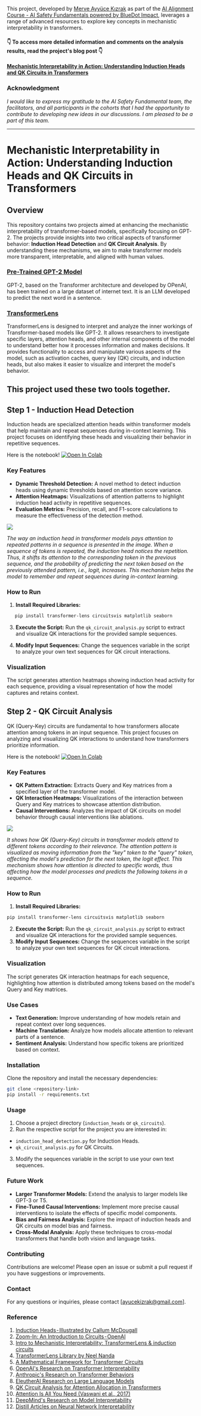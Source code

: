 This project, developed by [Merve Ayyüce Kızrak](https://www.linkedin.com/in/merve-ayyuce-kizrak/) as part of the [AI Alignment Course - AI Safety Fundamentals powered by BlueDot Impact](https://aisafetyfundamentals.com/), leverages a range of advanced resources to explore key concepts in mechanistic interpretability in transformers.

#### 👇 To access more detailed information and comments on the analysis results, read the project's blog post 👇

**[Mechanistic Interpretability in Action: Understanding Induction Heads and QK Circuits in Transformers](https://medium.com/)**

### Acknowledgment

*I would like to express my gratitude to the AI Safety Fundamental team, the facilitators, and all participants in the cohorts that I had the opportunity to contribute to developing new ideas in our discussions. I am pleased to be a part of this team.*

---

# Mechanistic Interpretability in Action: Understanding Induction Heads and QK Circuits in Transformers

## Overview
This repository contains two projects aimed at enhancing the mechanistic interpretability of transformer-based models, specifically focusing on GPT-2. The projects provide insights into two critical aspects of transformer behavior: **Induction Head Detection** and **QK Circuit Analysis**. By understanding these mechanisms, we aim to make transformer models more transparent, interpretable, and aligned with human values.

### [Pre-Trained GPT-2 Model](https://huggingface.co/openai-community/gpt2)
GPT-2, based on the Transformer architecture and developed by OPenAI, has been trained on a large dataset of internet text. It is an LLM developed to predict the next word in a sentence.

### [TransformerLens](https://transformerlensorg.github.io/TransformerLens/)
TransformerLens is designed to interpret and analyze the inner workings of Transformer-based models like GPT-2. It allows researchers to investigate specific layers, attention heads, and other internal components of the model to understand better how it processes information and makes decisions. It provides functionality to access and manipulate various aspects of the model, such as activation caches, query key (QK) circuits, and induction heads, but also makes it easier to visualize and interpret the model's behavior.

This project used these two tools together.
---

## Step 1 - Induction Head Detection
Induction heads are specialized attention heads within transformer models that help maintain and repeat sequences during in-context learning. This project focuses on identifying these heads and visualizing their behavior in repetitive sequences.

Here is the notebook! [![Open In Colab](https://colab.research.google.com/assets/colab-badge.svg)](https://colab.research.google.com/github/ayyucekizrak/Mechanistic-Interpretability/blob/main/induction_head_detection.ipynb)

### Key Features
- **Dynamic Threshold Detection:** A novel method to detect induction heads using dynamic thresholds based on attention score variance.
- **Attention Heatmaps:** Visualizations of attention patterns to highlight induction head activity in repetitive sequences.
- **Evaluation Metrics:** Precision, recall, and F1-score calculations to measure the effectiveness of the detection method.

<img align="middle" src="https://cdn-images-1.medium.com/v2/resize:fit:800/0*4trUuXdwBd43DHEs.png"> 

*The way an induction head in transformer models pays attention to repeated patterns in a sequence is presented in the image. When a sequence of tokens is repeated, the induction head notices the repetition. Thus, it shifts its attention to the corresponding token in the previous sequence, and the probability of predicting the next token based on the previously attended pattern, i.e., logit, increases. This mechanism helps the model to remember and repeat sequences during in-context learning.*

### How to Run
1. **Install Required Libraries:**
```bash
   pip install transformer-lens circuitsvis matplotlib seaborn
```
3. **Execute the Script:**
Run the `qk_circuit_analysis.py` script to extract and visualize QK interactions for the provided sample sequences.

4. **Modify Input Sequences:**
Change the sequences variable in the script to analyze your own text sequences for QK circuit interactions.

### Visualization
The script generates attention heatmaps showing induction head activity for each sequence, providing a visual representation of how the model captures and retains context.

## Step 2 -  QK Circuit Analysis
QK (Query-Key) circuits are fundamental to how transformers allocate attention among tokens in an input sequence. This project focuses on analyzing and visualizing QK interactions to understand how transformers prioritize information.

Here is the notebook! [![Open In Colab](https://colab.research.google.com/assets/colab-badge.svg)](https://github.com/ayyucekizrak/Mechanistic-Interpretability/blob/main/qk_circuit_analysis.ipynb) 

### Key Features
- **QK Pattern Extraction:** Extracts Query and Key matrices from a specified layer of the transformer model.
- **QK Interaction Heatmaps:** Visualizations of the interaction between Query and Key matrices to showcase attention distribution.
- **Causal Interventions:** Analyzes the impact of QK circuits on model behavior through causal interventions like ablations.

<img align="middle" src="https://cdn-images-1.medium.com/v2/resize:fit:800/0*wi0zyL1u0oSDHQ3j.png"> 

*It shows how QK (Query-Key) circuits in transformer models attend to different tokens according to their relevance. The attention pattern is visualized as moving information from the "key" token to the "query" token, affecting the model's prediction for the next token, the logit effect. This mechanism shows how attention is directed to specific words, thus affecting how the model processes and predicts the following tokens in a sequence.*

### How to Run
1. **Install Required Libraries:**
```bash
pip install transformer-lens circuitsvis matplotlib seaborn
```
2. **Execute the Script:** Run the `qk_circuit_analysis.py` script to extract and visualize QK interactions for the provided sample sequences.
3. **Modify Input Sequences:** Change the sequences variable in the script to analyze your own text sequences for QK circuit interactions.

### Visualization
The script generates QK interaction heatmaps for each sequence, highlighting how attention is distributed among tokens based on the model's Query and Key matrices.

### Use Cases
- **Text Generation:** Improve understanding of how models retain and repeat context over long sequences.
- **Machine Translation:** Analyze how models allocate attention to relevant parts of a sentence.
- **Sentiment Analysis:** Understand how specific tokens are prioritized based on context.

### Installation
Clone the repository and install the necessary dependencies:
```bash
git clone <repository-link>
pip install -r requirements.txt
```

### Usage
1. Choose a project directory (`induction_heads` or `qk_circuits`).
2. Run the respective script for the project you are interested in:
- `induction_head_detection.py` for Induction Heads.
- `qk_circuit_analysis.py` for QK Circuits.
3. Modify the sequences variable in the script to use your own text sequences.

### Future Work
- **Larger Transformer Models:** Extend the analysis to larger models like GPT-3 or T5.
- **Fine-Tuned Causal Interventions:** Implement more precise causal interventions to isolate the effects of specific model components.
- **Bias and Fairness Analysis:** Explore the impact of induction heads and QK circuits on model bias and fairness.
- **Cross-Modal Analysis:** Apply these techniques to cross-modal transformers that handle both vision and language tasks.

###  Contributing
Contributions are welcome! Please open an issue or submit a pull request if you have suggestions or improvements.

###  Contact
For any questions or inquiries, please contact [ayucekizrak@gmail.com].

### Reference
1. [Induction Heads - Illustrated by Callum McDougall](https://www.lesswrong.com/posts/TvrfY4c9eaGLeyDkE/induction-heads-illustrated)
2. [Zoom-In: An Introduction to Circuits - OpenAI](https://distill.pub/2020/circuits/zoom-in/)
3. [Intro to Mechanistic Interpretability: TransformerLens & induction circuits](https://arena3-chapter1-transformer-interp.streamlit.app/[1.1]_Transformer_from_Scratch)
4. [TransformerLens Library by Neel Nanda](https://github.com/TransformerLensOrg/TransformerLens)
5. [A Mathematical Framework for Transformer Circuits](https://transformer-circuits.pub/2021/framework/index.html)
6. [OpenAI's Research on Transformer Interpretability](https://openai.com/research/)
7. [Anthropic's Research on Transformer Behaviors](https://transformer-circuits.pub/2024/scaling-monosemanticity/)
8. [EleutherAI Research on Large Language Models](https://www.eleuther.ai/)
9. [QK Circuit Analysis for Attention Allocation in Transformers](https://arxiv.org/abs/1706.03762)
10. [Attention Is All You Need (Vaswani et al., 2017)](https://arxiv.org/abs/1706.03762)
11. [DeepMind's Research on Model Interpretability](https://deepmind.google/research/publications/22295/)
12. [Distill Articles on Neural Network Interpretability](https://distill.pub/2020/circuits/)
